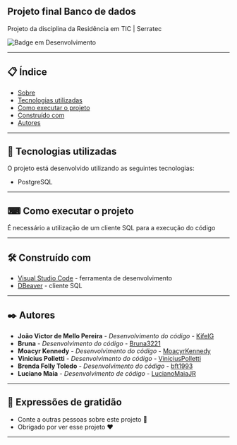 ## Projeto final Banco de dados

Projeto da disciplina da Residência em TIC | Serratec

![Badge em Desenvolvimento](https://img.shields.io/static/v1?label=STATUS&message=PROJETO%20FINALIZADO&color=GREEN&style=for-the-badge)
 
 
--- 

## 📋 Índice

- [Sobre](#projeto-final-banco-de-dados)
- [Tecnologias utilizadas](#-tecnologias-utilizadas)
- [Como executar o projeto](#-como-executar-o-projeto)
- [Construído com](#%EF%B8%8F-construído-com)
- [Autores](#%EF%B8%8F-autores)

--- 

## 🚀 Tecnologias utilizadas

O projeto está desenvolvido utilizando as seguintes tecnologias:

- PostgreSQL

--- 

## ⌨ Como executar o projeto

É necessário a utilização de um cliente SQL para a execução do código

--- 

## 🛠️ Construído com

* [Visual Studio Code](https://code.visualstudio.com/) - ferramenta de desenvolvimento
* [DBeaver](https://dbeaver.io/) - cliente SQL

--- 

## ✒️ Autores

* **João Victor de Mello Pereira** - *Desenvolvimento do código* - [KifelG](https://github.com/kifel)
* **Bruna** - *Desenvolvimento do código* - [Bruna3221](https://github.com/Bruna3221)
* **Moacyr Kennedy** - *Desenvolvimento do código* - [MoacyrKennedy](https://github.com/MoacyrKennedy)
* **Vinicius Polletti** - *Desenvolvimento do código* - [ViniciusPolletti](https://github.com/ViniciusPolletti)
* **Brenda Folly Toledo** - *Desenvolvimento do código* - [bft1993](https://github.com/bft1993)
* **Luciano Maia** - *Desenvolvimento de código* - [LucianoMaiaJR](https://github.com/LucianoMaiaJR)

--- 
 
## 🎁 Expressões de gratidão

* Conte a outras pessoas sobre este projeto 📢
* Obrigado por ver esse projeto ❤️

--- 
